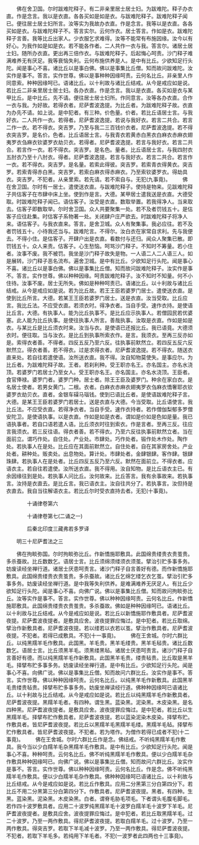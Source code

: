 <!-- { "loadSidebar": true } -->
　　佛在舍卫国。尔时跋难陀释子。有二非亲里居士居士妇。为跋难陀。释子办衣直。作是念言。我以是衣直。各各买如是如是衣。与跋难陀释子。跋难陀释子闻已。便往居士居士妇所言。汝等实为我故办衣直。作是念言。我等以是衣直。各各买如是衣。与跋难陀释子不。答言实尔。云何作衣。居士答言。作如是衣。跋难陀释子言善。我等比丘出家人。少衣服乞求难得。汝等不能常有布施因缘。汝今以有好心。为我作如是如是衣。若不能各作者。二人共作一衣与我。答言尔。诸居士居士妇。随所办衣直。更出再三倍作衣。与跋难陀释子。后起悔心呵责。沙门释子难满难养无有厌足。我等衰恼失利。云何布施供养是人。是中有比丘。少欲知足行头陀。闻是事心不喜。诸比丘以是事白佛。佛以是事集比丘僧。知而故问跋难陀。汝实作是事不。答言。实作世尊。佛以是事种种因缘呵责。云何名比丘。非亲里人作同意索。种种因缘呵已。语诸比丘。以十利故与诸比丘结戒。从今是戒应如是说。若比丘二非亲里居士居士妇。各办衣直。作是念言。我以是衣直。各买如是衣与某甲比丘。是中比丘。先不请。便往居士居士妇所。作同意言。汝等各办衣直。合作一衣与我。为好故。若得衣者。尼萨耆波逸提。为比丘者。为跋难陀释子故。衣直为办先不请。如上说。是中犯者。有三种。价色量。价者。若比丘语居士言。与我好衣。二人共作一衣。若得者。尼萨耆波逸提。若说与我好衣。若言二共合。若言二作一衣。若不得衣。突吉罗。乃至与我二三百钱价衣者。尼萨耆波逸提。若不得衣突吉罗。是名价。色者。比丘语居士言。与我青衣若黄赤白黑衣白麻衣赤麻衣翅夷罗衣刍麻衣钦婆罗衣劫贝衣。若得者。尼萨耆波逸提。若言与我好衣。若言二共合。若言作一衣。若不得衣。突吉罗。是名色。量者。比丘语居士言。与我四肘衣五肘衣乃至十八肘衣。得者。尼萨耆波逸提。若言与我好衣。若言二共合。若言作一衣。若不得衣。突吉罗。是名量。若索此得彼。突吉罗。若索青衣得黄衣。突吉罗。若索青得赤白黑。突吉罗。若索白麻衣得赤麻衣。乃至索钦婆罗衣。得劫具衣。突吉罗。不犯者。从亲里索。若先请。若不索自与。无犯(九事竟)。
　　佛在舍卫国。尔时有一居士。遣使送衣直。与跋难陀释子。使持是物来。见跋难陀释子共估客子在市肆中床上坐。使到作是言。大德。某甲居士遣我送是衣直。大德受取。时跋难陀释子闻已。语估客子。汝受是衣直。数取举置。若我得净人。当来取去。估客子即数取举。尔时舍卫国。众人共要聚集一处。若不及者罚钱五十。是估客子应往赴集。时估客子系物著一处。关闭肆户庄严欲去。时跋难陀释子将净人来。语估客子。与我衣直来。答言。是舍卫城。众人有聚集事。我必应往。若不及者罚钱五十。小待我还当与。跋难陀言。不得尔。汝白衣在家常自求利。先与我便去。不得小住。是估客子。开肆户出是衣直。看数付与还归。闻众人聚集已散。即罚钱五十。众人来责。估客子。心生愁恼。呵骂沙门释子。不知时不筹量。若小住者。汝事不废。我不被罚。我坐是沙门释子故失是物。一人语二人二人语三人。如是展转。沙门释子恶名流布。遍舍卫城。是中有比丘。少欲知足行头陀。闻是事心不喜。诸比丘以是事白佛。佛以是事集比丘僧。知而故问跋难陀释子。汝实作是事不。答言。实作世尊。佛以种种因缘。呵责跋难陀释子。汝不知时不知量。何不小住待。汝事不废。居士无所失。佛如是种种呵责已。语诸比丘。以十利故与诸比丘结戒。从今是戒应如是说。若为比丘故。若王王臣若婆罗门居士。遣使送衣直。是使到比丘所言。大德。若某王王臣若婆罗门居士。送是衣直。汝当受取。比丘应言。我比丘法。不应受衣直。若须衣时。得净衣者。当自手受。速作衣持。是使语比丘言。大德。有执事人。能为比丘执事不。是比丘应示执事人。若僧园民若优婆塞。此人能为比丘执事。是使往执事人所言。善哉执事。汝取是衣直。作如是如是衣。与某比丘是比丘须衣时来。汝当与衣。是使语已还报比丘。我已语竟。大德须衣时。便往取。当与汝衣。是比丘到执事所索衣作。是言。我须衣。至再三反亦如是。索得衣者善。不得者。四反五反乃至六反。往执事前默然立。若四反五反六反默然立。得衣者善。若不得衣。过是求得衣者。尼萨耆波逸提。若不得衣。随送衣直来处。若自往若遣使语。汝所送衣直。我不得。汝自知物莫使失。是事应尔。为比丘者。为跋难陀释子故。王者。若刹利种。受王职亦名王。亦名国主。亦名水浇顶。若婆罗门若居士乃至女人。受王职亦名王。亦名国主。亦名水浇顶。王臣者。食官俸禄。婆罗门者。婆罗门种。居士者。除王王臣及婆罗门。种余在家白衣。是名居士使者。若男女黄门。二根。衣者。白麻衣赤麻衣翅夷罗衣刍麻衣憍奢耶衣钦婆罗衣劫贝衣。直者。金银车磲马瑙钱。使到已语比丘者。是使语跋难陀释子言。大德。是某王王臣若婆罗门若居士。送是衣直与大德。今当受取。比丘语使言。我比丘法。不应受衣直。若得净衣者。当自手受。速作衣持者。若作僧伽梨郁多罗僧安陀卫。是使语执事。以是衣直。作如是如是衣者。谓如是价如是色如是量。我已语执事者。若自口语若遣人语。比丘须衣时往到索衣。作是言者。至再三反。往应言我须衣。若三反往语。得衣者善。若不得衣。乃至六反往执事前默然立者。当在面前立。谓巧作处。自住处。产业处。市肆处。巧作处者。锻作处木作处。陶作处。若执事人在是处。比丘应在其面前默然立。自住处者。自在其家房舍处。产业处者。耕种处。贩卖处。出息物处。算计处。市肆处者。金肆银肆。客作肆。银肆珠肆。若执事人在是处者。比丘四反五反乃至六反。默然在面前立。不得衣者。应语衣主。若自往若遣使。汝所送衣直。我不得用。汝自知物。是比丘语衣主已。有余因缘往到是处。若执事人问比丘。汝何故来。比丘答言。我有余事故来。若执事言。汝持是衣直去。是比丘言。我已语衣主。汝自往共分了。若执事言。汝但持是衣直去。我自当往解语衣主。若比丘尔时受衣直持去者。无犯(十事竟)。

　　　　十诵律卷第六



　　　　十诵律卷第七(二诵之一)

　　　　后秦北印度三藏弗若多罗译

　　明三十尼萨耆法之三

　　佛在拘睒弥国。尔时拘睒弥比丘。作新憍施耶敷具。此国绵贵缕贵衣贵茧贵。多杀蚕故。比丘数数乞。语居士言。比丘须绵须缕须衣须茧。擘治引贮多事多务。妨废读经坐禅行道。诸居士厌患呵责言。诸沙门释子自言善好有德。而作新憍施耶敷具。此国绵贵缕贵衣贵茧贵。多杀蚕故。诸比丘乞绵乞缕乞衣乞茧。擘治引贮多事多务。妨废读经坐禅行道。是中我等失利供养。是难满难养无厌足人。有比丘少欲知足行头陀。闻是事心不喜。向佛广说。佛以是事集比丘僧。知而故问拘睒弥比丘。汝等实作是事不。答言。实作世尊。佛以种种因缘呵责。云何名比丘。作新憍施耶敷具。此国绵贵缕贵衣贵茧贵。多杀蚕故。佛如是种种因缘呵已。语诸比丘。以十利故与比丘结戒。从今是戒应如是说。若比丘以新憍施耶作敷具者。尼萨耆波夜提。尼萨耆波夜提者。是敷具应舍。波夜提罪应悔过。是中犯者。若比丘取绵。擘治作新敷具者。尼萨耆波夜提。若以缕若以衣若以茧。擘治作敷具者。尼萨耆波夜提。不犯者。若得已成敷具。不犯(十一事竟)。
　　佛在王舍城。尔时六群比丘。以纯黑羺羊毛作敷具。此国黑。羊毛贵。黑羊毛缕贵。黑羊毛毡贵。诸比丘数数乞。语居士言。比丘须黑羊毛。须黑缕黑毡。诸居士厌患呵责言。诸沙门释子自言善好有德。而以纯黑羺羊毛作新敷具。此国黑羊毛贵。缕贵毡贵。比丘取是黑羊毛。择擘布贮多事多务。妨废读经坐禅行道。是中有比丘。少欲知足行头陀。闻是事心不喜。向佛广说。佛以是事集比丘僧。知而故问六群比丘。汝实作是事不。答言。实作世尊。佛以种种因缘呵责。云何名比丘。以纯黑羊毛作新敷具。此国黑羊毛贵缕贵毡贵。择擘布贮多事多务。妨废坐禅读经行道。佛种种因缘呵已语诸比丘。以十利故与比丘结戒。从今是戒应如是说。若比丘以纯黑羺羊毛作新敷具者。尼萨耆波夜提。黑羺羊毛者。有四种。谓生黑。蓝染黑。泥染黑。木皮染黑。是名四种黑。尼萨耆波夜提者。是敷具应舍。波夜提罪应悔过。是中犯者。若比丘以生黑羺羊毛。择擘布贮作敷具者。尼萨耆波夜提。若以蓝染泥染木皮染。择擘布贮。作敷具者。皆尼萨耆波夜提。若比丘以黑羺羊毛黑羺羊毛缕。黑羺羊毛毡。择擘布贮作敷具者。皆尼萨耆波夜提。不犯者。若为塔作。为僧作若得已成者不犯(十二事竟)。
　　佛在王舍城。尔时六群比丘作是念。佛结戒。不听纯黑羺羊毛作敷具。我今当以少白羺羊毛杂黑羺羊毛作敷具。是中有比丘。少欲知足行头陀。闻是事心不喜。种种呵责。云何名比丘。佛不听纯黑羺羊毛作敷具。便以少白羺羊毛杂作敷具种种因缘呵已。向佛广说。佛以是事集比丘僧。知而故问六群比丘。汝实作是事不。答言。实作世尊。佛以种种因缘呵责。云何名比丘。作是念。佛不听纯黑羺羊毛作敷具。便以少白羺羊毛杂作敷具。佛种种因缘呵已语诸比丘。以十利故与比丘结戒。从今是戒应如是说。若比丘作敷具。应用二分黑第三分白第四分下。若比丘不用二分黑第三分白第四分下。作敷具者。尼萨耆波夜提。黑者。有四种。生黑。蓝染黑。泥染黑。木皮染黑。白者。谓脊毛胁毛项毛。下者谓头毛腹毛脚毛。若作四十波罗敷具者。应用二十波罗纯黑羺羊毛十波罗白羺羊毛十波罗下羊毛。尼萨耆波夜提者。是敷具应舍。波夜提罪应悔过。是中犯者。若比丘取黑羺羊毛。过二十波罗。乃至一两作敷具。得尼萨耆波夜提。若取白羺羊毛。过十波罗。乃至一两作敷具。得突吉罗。若取下羊毛减十波罗。乃至一两作敷具。得尼萨耆波夜提。不犯者。若取下羊毛多。若纯用下羊毛者。不犯(一波罗者此四两也十三事竟)。
